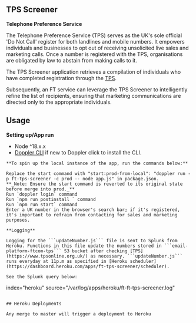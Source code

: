 ## TPS Screener

**Telephone Preference Service**

The Telephone Preference Service (TPS) serves as the UK's sole official 'Do Not Call' register for both landlines and mobile numbers. It empowers individuals and businesses to opt out of receiving unsolicited live sales and marketing calls. Once a number is registered with the TPS, organisations are obligated by law to abstain from making calls to it.

The TPS Screener application retrieves a compilation of individuals who have completed registration through the [TPS](https://www.tpsonline.org.uk/).

Subsequently, an FT service can leverage the TPS Screener to intelligently refine the list of recipients, ensuring that marketing communications are directed only to the appropriate individuals.

## Usage

**Setting up/App run**

- Node ^18.x.x
- [Doppler CLI](https://docs.doppler.com/docs/install-cli) if new to Doppler click to install the CLI.

````
**To spin up the local instance of the app, run the commands below:**

Replace the start command with "start:prod-from-local": "doppler run -p ft-tps-screener -c prod -- node app.js" in package.json.
**_Note: Ensure the start command is reverted to its original state before merge into prod._**
Run `doppler login` command
Run `npm run postinstall ` command
Run `npm run start` command
Enter a UK number in the browser's search bar; if it's registered, it's important to refrain from contacting for sales and marketing purposes.

**Logging**

Logging for the ```updateNumber.js``` file is sent to Splunk from Heroku. Functions in this file update the numbers stored in ```email-platform-ftcom-tps``` S3 bucket after checking [TPS](https://www.tpsonline.org.uk/) as necessary. ```updateNumber.js``` runs everyday at 11p.m as specified in [Heroku scheduler](https://dashboard.heroku.com/apps/ft-tps-screener/scheduler).

See the Splunk query below:

````

index="heroku" source="/var/log/apps/heroku/ft-ft-tps-screener.log"

```

## Heroku Deployments

Any merge to master will trigger a deployment to Heroku
```

